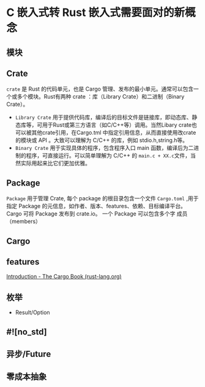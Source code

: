 # C 嵌入式转 Rust 嵌入式需要面对的新概念

## 模块

## Crate
`crate` 是 Rust 的代码单元，也是 Cargo 管理、发布的最小单元。通常可以包含一个或多个模块。Rust有两种 crate ：库（Library Crate）和二进制（Binary Crate）。
- `Library Crate` 用于提供代码库，编译后的目标文件是链接库，即动态库、静态库等，可用于Rust或第三方语言（如C/C++等）调用。当然Libary crate也可以被其他crate引用，在Cargo.tml 中指定引用信息，从而直接使用改crate的模块或 API 。大致可以理解为 C/C++ 的库，例如 stdio.h,string.h等。 
- `Binary Crate` 用于实现具体的程序，包含程序入口 main 函数，编译后为二进制的程序，可直接运行。可以简单理解为 C/C++ 的 `main.c + XX.c`文件，当然实际用起来比它们更加优雅。

## Package
`Package` 用于管理 Crate, 每个 package 的根目录包含一个文件 `Cargo.toml` ,用于指定 Package 的元信息，如作者、版本、features、依赖、目标编译平台。Cargo 可将 Package 发布到 crate.io。
一个 Package 可以包含多个字 成员（members）

## Cargo

## features

[Introduction - The Cargo Book (rust-lang.org)](https://doc.rust-lang.org/cargo/index.html)

## 枚举
- Result/Option

## #![no_std]
## 异步/Future
## 零成本抽象
